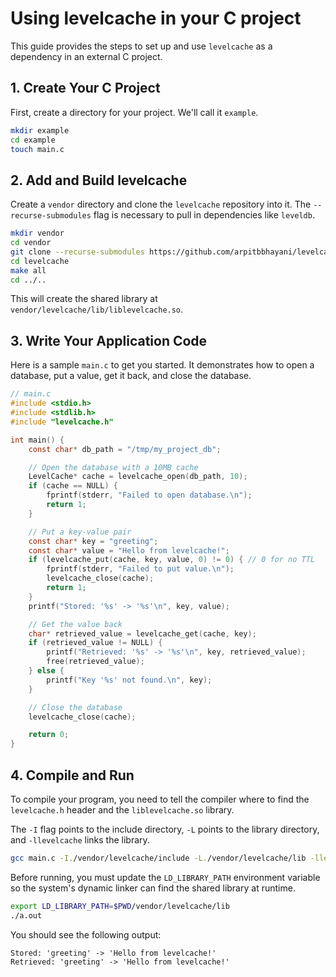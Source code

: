 # Using levelcache in your C project

This guide provides the steps to set up and use `levelcache` as a dependency in an external C project.

## 1. Create Your C Project

First, create a directory for your project. We'll call it `example`.

```bash
mkdir example
cd example
touch main.c
```

## 2. Add and Build levelcache

Create a `vendor` directory and clone the `levelcache` repository into it. The `--recurse-submodules` flag is necessary to pull in dependencies like `leveldb`.

```bash
mkdir vendor
cd vendor
git clone --recurse-submodules https://github.com/arpitbbhayani/levelcache.git
cd levelcache
make all
cd ../..
```

This will create the shared library at `vendor/levelcache/lib/liblevelcache.so`.

## 3. Write Your Application Code

Here is a sample `main.c` to get you started. It demonstrates how to open a database, put a value, get it back, and close the database.

```c
// main.c
#include <stdio.h>
#include <stdlib.h>
#include "levelcache.h"

int main() {
    const char* db_path = "/tmp/my_project_db";

    // Open the database with a 10MB cache
    LevelCache* cache = levelcache_open(db_path, 10);
    if (cache == NULL) {
        fprintf(stderr, "Failed to open database.\n");
        return 1;
    }

    // Put a key-value pair
    const char* key = "greeting";
    const char* value = "Hello from levelcache!";
    if (levelcache_put(cache, key, value, 0) != 0) { // 0 for no TTL
        fprintf(stderr, "Failed to put value.\n");
        levelcache_close(cache);
        return 1;
    }
    printf("Stored: '%s' -> '%s'\n", key, value);

    // Get the value back
    char* retrieved_value = levelcache_get(cache, key);
    if (retrieved_value != NULL) {
        printf("Retrieved: '%s' -> '%s'\n", key, retrieved_value);
        free(retrieved_value);
    } else {
        printf("Key '%s' not found.\n", key);
    }

    // Close the database
    levelcache_close(cache);

    return 0;
}
```

## 4. Compile and Run

To compile your program, you need to tell the compiler where to find the `levelcache.h` header and the `liblevelcache.so` library.

The `-I` flag points to the include directory, `-L` points to the library directory, and `-llevelcache` links the library.

```bash
gcc main.c -I./vendor/levelcache/include -L./vendor/levelcache/lib -llevelcache
```

Before running, you must update the `LD_LIBRARY_PATH` environment variable so the system's dynamic linker can find the shared library at runtime.

```bash
export LD_LIBRARY_PATH=$PWD/vendor/levelcache/lib
./a.out
```

You should see the following output:
```
Stored: 'greeting' -> 'Hello from levelcache!'
Retrieved: 'greeting' -> 'Hello from levelcache!'
```
